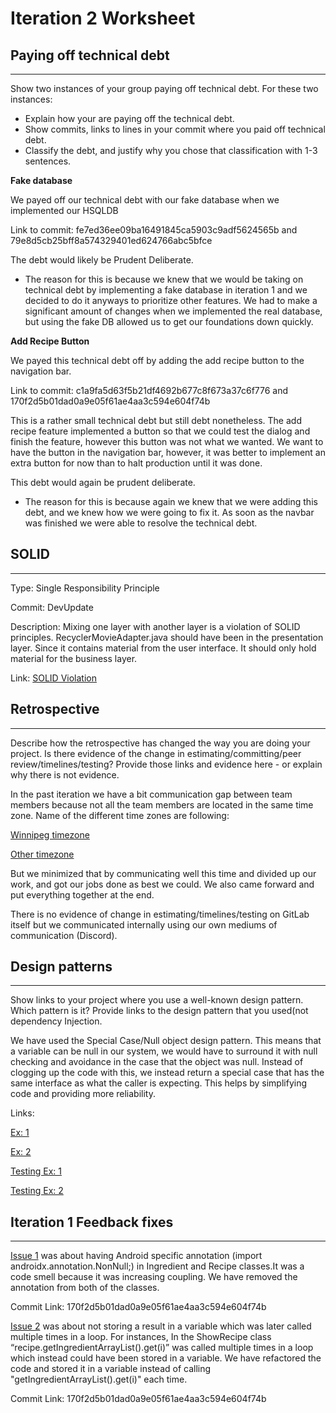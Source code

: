 Iteration 2 Worksheet
=====================

## Paying off technical debt
---


Show two instances of your group paying off technical debt. For these two instances:
- Explain how your are paying off the technical debt.
- Show commits, links to lines in your commit where you paid off technical debt.
- Classify the debt, and justify why you chose that classification with 1-3 sentences.

**Fake database**

We payed off our technical debt with our fake database when we implemented our HSQLDB 

Link to commit: fe7ed36ee09ba16491845ca5903c9adf5624565b and 79e8d5cb25bff8a574329401ed624766abc5bfce

The debt would likely be Prudent Deliberate.
- The reason for this is because we knew that we would be taking on technical debt by implementing a fake database in iteration 1 and we decided to do it anyways to prioritize other features. We had to make a significant amount of changes when we implemented the real database, but using the fake DB allowed us to get our foundations down quickly. 

**Add Recipe Button**

We payed this technical debt off by adding the add recipe button to the navigation bar.

Link to commit: c1a9fa5d63f5b21df4692b677c8f673a37c6f776 and 170f2d5b01dad0a9e05f61ae4aa3c594e604f74b

This is a rather small technical debt but still debt nonetheless. The add recipe feature implemented a button so that we could test the dialog and finish the feature, however this button was not what we wanted. We want to have the button in the navigation bar, however, it was better to implement an extra button for now than to halt production until it was done. 

This debt would again be prudent deliberate. 
- The reason for this is because again we knew that we were adding this debt, and we knew how we were going to fix it. As soon as the navbar was finished we were able to resolve the technical debt. 



## SOLID
---

Type: Single Responsibility Principle

Commit: DevUpdate

Description: Mixing one layer with another layer is a violation of SOLID principles. RecyclerMovieAdapter.java should have been in the presentation layer. Since it contains material from the user interface. It should only hold material for the business layer.

Link: [SOLID Violation](https://code.cs.umanitoba.ca/winter-2022-a02/group-3/movie-recommendation-app/-/issues/36)

## Retrospective
---

Describe how the retrospective has changed the way you are doing your project. Is there evidence of the change in estimating/committing/peer review/timelines/testing? Provide those links and evidence here - or explain why there is not evidence.

In the past iteration we have a bit communication gap between team members because not all the team members are located in the same time zone. Name of the different time zones are following:

[Winnipeg timezone](https://greenwichmeantime.com/time-zone/north-america/canada/manitoba/winnipeg/time/)

[Other timezone](https://greenwichmeantime.com/time/bangladesh/)


But we minimized that by communicating well this time and divided up our work, and got our jobs done as best we could. We also came forward and put everything together at the end.

There is no evidence of change in estimating/timelines/testing on GitLab itself but we communicated internally using our own mediums of communication (Discord). 


## Design patterns
---

Show links to your project where you use a well-known design pattern. Which pattern is it? Provide links to the design pattern that you used(not dependency Injection.

We have used the Special Case/Null object design pattern. This means that a variable can be null in our system, we would have to surround it with null checking and avoidance in the case that the object was null. Instead of clogging up the code with this, we instead return a special case that has the same interface as what the caller is expecting. This helps by simplifying code and providing more reliability.

Links:

[Ex: 1](https://code.cs.umanitoba.ca/winter-2022-a02/group-4/dish-project/-/blob/main/app/src/main/java/comp3350/dishproject/persistence/hsqldb/RecipePersistenceHSQLDB.java#L125)

[Ex: 2](https://code.cs.umanitoba.ca/winter-2022-a02/group-4/dish-project/-/blob/main/app/src/main/java/comp3350/dishproject/persistence/hsqldb/RecipePersistenceHSQLDB.java#L99)

[Testing Ex: 1](https://code.cs.umanitoba.ca/winter-2022-a02/group-4/dish-project/-/blob/main/app/src/test/java/comp3350/dishproject/tests/logic/AccessRecipesTestIT.java#L38)

[Testing Ex: 2](https://code.cs.umanitoba.ca/winter-2022-a02/group-4/dish-project/-/blob/main/app/src/test/java/comp3350/dishproject/tests/logic/AccessRecipesTestIT.java#L63)

## Iteration 1 Feedback fixes
---

[Issue 1](https://code.cs.umanitoba.ca/winter-2022-a02/group-4/dish-project/-/issues/56) was about having Android specific annotation (import androidx.annotation.NonNull;) in Ingredient and Recipe classes.It was a code smell because it was increasing coupling. We have removed the annotation from both of the classes. 

Commit Link: 170f2d5b01dad0a9e05f61ae4aa3c594e604f74b

[Issue 2](https://code.cs.umanitoba.ca/winter-2022-a02/group-4/dish-project/-/issues/55) was about not storing a result in a variable which was later called multiple times in a loop. For instances, In the ShowRecipe class “recipe.getIngredientArrayList().get(i)” was called multiple times in a loop which instead could have been stored in a variable. We have refactored the code and stored it in a variable instead of calling "getIngredientArrayList().get(i)"  each time. 

Commit Link: 170f2d5b01dad0a9e05f61ae4aa3c594e604f74b

